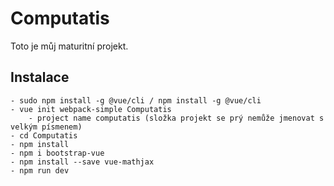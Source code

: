 Computatis
==========

Toto je můj maturitní projekt.

Instalace
---------
	- sudo npm install -g @vue/cli / npm install -g @vue/cli
	- vue init webpack-simple Computatis
		- project name computatis (složka projekt se prý nemůže jmenovat s velkým písmenem)
	- cd Computatis
	- npm install
	- npm i bootstrap-vue
	- npm install --save vue-mathjax
	- npm run dev
